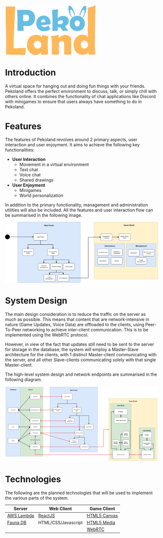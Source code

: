<img src="./wiki-assets/logo.png" alt="Pekoland Logo" width="300" align="center" />

# Introduction
A virtual space for hanging out and doing fun things with your friends. Pekoland offers the perfect environment to discuss, talk, or simply chill with others online. It combines the functionality of chat applications like Discord with minigames to ensure that users always have something to do in Pekoland.

# Features
The features of Pekoland revolves around 2 primary aspects, user interaction and user enjoyment. It aims to achieve the following key functionalities:

* __User Interaction__
  * Movement in a virtual environment
  * Text chat
  * Voice chat
  * Shared drawings
* __User Enjoyment__
  * Minigames
  * World personalization

In addition to the primary functionality, management and administration utilities will also be included. All the features and user interaction flow can be summarised in the following image.

![Feature Map](./wiki-assets/feature-map.png)

# System Design
The main design consideration is to reduce the traffic on the server as much as possible. This means that content that are network-intensive in nature (Game Updates, Voice Data) are offloaded to the clients, using Peer-To-Peer networking to achieve inter-client communication. This is to be implemented using the WebRTC protocol.

However, in view of the fact that updates still need to be sent to the server for storage in the database, the system will employ a Master-Slave architecture for the clients, with 1 distinct Master-client communicating with the server, and all other Slave-clients communicating solely with that single Master-client.

The high-level system design and network endpoints are summarised in the following diagram.

![System Map](./wiki-assets/system-map.png)

# Technologies
The following are the planned technologies that will be used to implement the various parts of the system.

Server                                        | Web Client | Game Client
----------------------------------------------|------------|-------------
[AWS Lambda](https://aws.amazon.com/lambda/)  | [ReactJS](https://reactjs.org/) | [HTML5 Canvas](https://developer.mozilla.org/en-US/docs/Web/API/Canvas_API)
[Fauna DB](https://fauna.com/)                | HTML/CSS/Javascript             | [HTML5 Media](https://developer.mozilla.org/en-US/docs/Web/API/Media_Streams_API)
&nbsp; | &nbsp; | [WebRTC](https://webrtc.org/)
